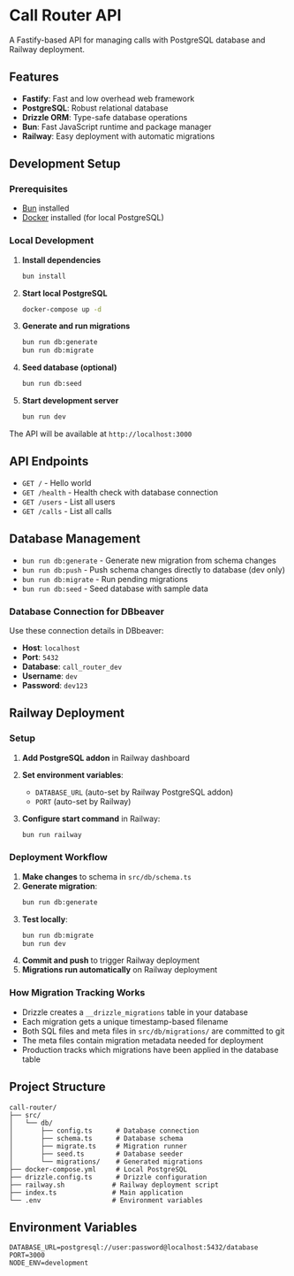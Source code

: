 # Call Router API

A Fastify-based API for managing calls with PostgreSQL database and Railway deployment.

## Features

- **Fastify**: Fast and low overhead web framework
- **PostgreSQL**: Robust relational database
- **Drizzle ORM**: Type-safe database operations
- **Bun**: Fast JavaScript runtime and package manager
- **Railway**: Easy deployment with automatic migrations

## Development Setup

### Prerequisites

- [Bun](https://bun.sh/) installed
- [Docker](https://www.docker.com/) installed (for local PostgreSQL)

### Local Development

1. **Install dependencies**
   ```bash
   bun install
   ```

2. **Start local PostgreSQL**
   ```bash
   docker-compose up -d
   ```

3. **Generate and run migrations**
   ```bash
   bun run db:generate
   bun run db:migrate
   ```

4. **Seed database (optional)**
   ```bash
   bun run db:seed
   ```

5. **Start development server**
   ```bash
   bun run dev
   ```

The API will be available at `http://localhost:3000`

## API Endpoints

- `GET /` - Hello world
- `GET /health` - Health check with database connection
- `GET /users` - List all users
- `GET /calls` - List all calls

## Database Management

- `bun run db:generate` - Generate new migration from schema changes
- `bun run db:push` - Push schema changes directly to database (dev only)
- `bun run db:migrate` - Run pending migrations
- `bun run db:seed` - Seed database with sample data

### Database Connection for DBbeaver

Use these connection details in DBbeaver:
- **Host**: `localhost`
- **Port**: `5432`
- **Database**: `call_router_dev`
- **Username**: `dev`
- **Password**: `dev123`

## Railway Deployment

### Setup

1. **Add PostgreSQL addon** in Railway dashboard
2. **Set environment variables**:
   - `DATABASE_URL` (auto-set by Railway PostgreSQL addon)
   - `PORT` (auto-set by Railway)

3. **Configure start command** in Railway:
   ```bash
   bun run railway
   ```

### Deployment Workflow

1. **Make changes** to schema in `src/db/schema.ts`
2. **Generate migration**:
   ```bash
   bun run db:generate
   ```
3. **Test locally**:
   ```bash
   bun run db:migrate
   bun run dev
   ```
4. **Commit and push** to trigger Railway deployment
5. **Migrations run automatically** on Railway deployment

### How Migration Tracking Works

- Drizzle creates a `__drizzle_migrations` table in your database
- Each migration gets a unique timestamp-based filename 
- Both SQL files and meta files in `src/db/migrations/` are committed to git
- The meta files contain migration metadata needed for deployment
- Production tracks which migrations have been applied in the database table

## Project Structure

```
call-router/
├── src/
│   └── db/
│       ├── config.ts      # Database connection
│       ├── schema.ts      # Database schema
│       ├── migrate.ts     # Migration runner
│       ├── seed.ts        # Database seeder
│       └── migrations/    # Generated migrations
├── docker-compose.yml     # Local PostgreSQL
├── drizzle.config.ts      # Drizzle configuration
├── railway.sh            # Railway deployment script
├── index.ts              # Main application
└── .env                  # Environment variables
```

## Environment Variables

```env
DATABASE_URL=postgresql://user:password@localhost:5432/database
PORT=3000
NODE_ENV=development
```
